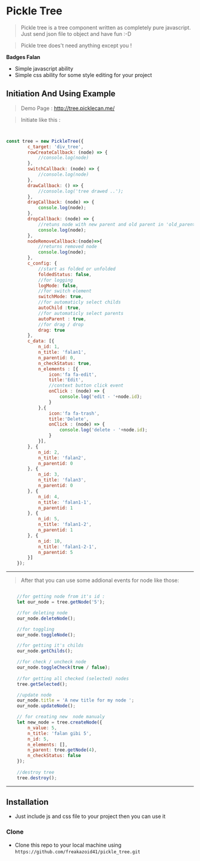

# Pickle Tree

> Pickle tree is a tree component written as completely pure javascript. Just send json file to object and have fun :-D 

> Pickle tree does't need anything except you !

**Badges Falan**

- Simple javascript ability
- Simple css ability for some style editing for your project




## Initiation And Using Example 
> Demo Page : http://tree.picklecan.me/

> Initiate like this :

```javascript


const tree = new PickleTree({
        c_target: 'div_tree',
        rowCreateCallback: (node) => {
            //console.log(node)
        },
        switchCallback: (node) => {
            //console.log(node)
        },
        drawCallback: () => {
            //console.log('tree drawed ..');
        },
        dragCallback: (node) => {
            console.log(node);
        },
        dropCallback: (node) => {
            //retuns node with new parent and old parent in 'old_parent' key!!
            console.log(node);
        },
        nodeRemoveCallback:(node)=>{
            //returns removed node
            console.log(node);
        },
        c_config: {
            //start as folded or unfolded
            foldedStatus: false,
            //for logging
            logMode: false,
            //for switch element
            switchMode: true,
            //for automaticly select childs
            autoChild :true,
            //for automaticly select parents
            autoParent : true,
            //for drag / drop
            drag: true
        },
        c_data: [{
            n_id: 1,
            n_title: 'falan1',
            n_parentid: 0,
            n_checkStatus: true,
            n_elements : [{
                icon:'fa fa-edit',
                title:'Edit',
                //context button click event
                onClick : (node) => {
                    console.log('edit - '+node.id);
                }
            },{
                icon:'fa fa-trash',
                title:'Delete',
                onClick : (node) => {
                    console.log('delete - '+node.id);
                }
            }],
        }, {
            n_id: 2,
            n_title: 'falan2',
            n_parentid: 0
        }, {
            n_id: 3,
            n_title: 'falan3',
            n_parentid: 0
        }, {
            n_id: 4,
            n_title: 'falan1-1',
            n_parentid: 1
        }, {
            n_id: 5,
            n_title: 'falan1-2',
            n_parentid: 1
        }, {
            n_id: 10,
            n_title: 'falan1-2-1',
            n_parentid: 5
        }]
    });
```

---

> After that you can use some addional events for node like those:

```javascript

    //for getting node from it's id :
    let our_node = tree.getNode('5');

    //for deleting node
    our_node.deleteNode();

    //for toggling
    our_node.toggleNode();

    //for getting it's childs
    our_node.getChilds();

    //for check / uncheck node
    our_node.toggleCheck(true / false);
    
    //for getting all checked (selected) nodes
    tree.getSelected();

    //update node
    our_node.title = 'A new title for my node ';
    our_node.updateNode();

    // for creating new  node manualy
    let new_node = tree.createNode({
        n_value: 5,
        n_title: 'falan gibi 5',
        n_id: 5,
        n_elements: [],
        n_parent: tree.getNode(4),
        n_checkStatus: false
    });
    
    //destroy tree
    tree.destroy();

```

---

## Installation

- Just include js and css file to your project then you can use it

### Clone

- Clone this repo to your local machine using `https://github.com/freakazoid41/pickle_tree.git`

